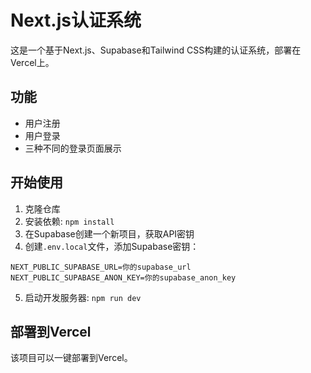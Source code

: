 # Next.js认证系统

这是一个基于Next.js、Supabase和Tailwind CSS构建的认证系统，部署在Vercel上。

## 功能

- 用户注册
- 用户登录
- 三种不同的登录页面展示

## 开始使用

1. 克隆仓库
2. 安装依赖: `npm install`
3. 在Supabase创建一个新项目，获取API密钥
4. 创建`.env.local`文件，添加Supabase密钥：
```
NEXT_PUBLIC_SUPABASE_URL=你的supabase_url
NEXT_PUBLIC_SUPABASE_ANON_KEY=你的supabase_anon_key
```
5. 启动开发服务器: `npm run dev`

## 部署到Vercel

该项目可以一键部署到Vercel。 